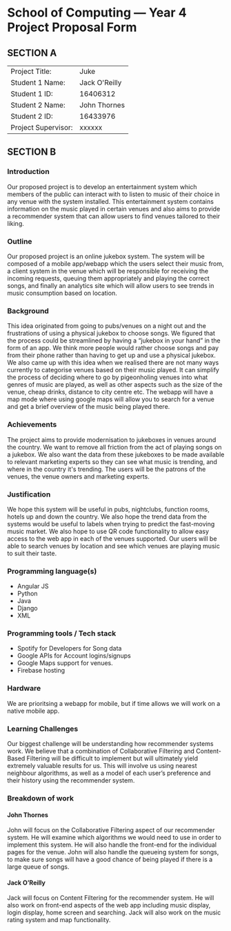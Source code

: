 # School of Computing &mdash; Year 4 Project Proposal Form

## SECTION A

|                     |                   |
|---------------------|-------------------|
|Project Title:       | Juke    |
|Student 1 Name:      | Jack O'Reilly     |
|Student 1 ID:        | 16406312          |
|Student 2 Name:      | John Thornes      |
|Student 2 ID:        | 16433976          |
|Project Supervisor:  | xxxxxx            |

## SECTION B
### Introduction

Our proposed project is to develop an entertainment system which members of the public can interact with to listen to music of their choice in any venue with the system installed. This entertainment system contains information on the music played in certain venues and also aims to provide a recommender system that can allow users to find venues tailored to their liking.

### Outline

Our proposed project is an online jukebox system. The system will be composed of a mobile app/webapp which the users select their music from, a client system in the venue which will be responsible for receiving the incoming requests, queuing them appropriately and playing the correct songs, and finally an analytics site which will allow users to see trends in music consumption based on location.

### Background

This idea originated from going to pubs/venues on a night out and the frustrations of using a physical jukebox to choose songs. 
We figured that the process could be streamlined by having a “jukebox in your hand” in the form of an app. We think more people would rather choose songs and pay from their phone rather than having to get up and use a physical jukebox.
We also came up with this idea when we realised there are not many ways currently to categorise venues based on their music played. It can simplify the process of deciding where to go by pigeonholing venues into what genres of music are played, as well as other aspects such as the size of the venue, cheap drinks, distance to city centre etc. The webapp will have a map mode where using google maps will allow you to search for a venue and get a brief overview of the music being played there.


### Achievements

The project aims to provide modernisation to jukeboxes in venues around the country. We want to remove all friction from the act of playing songs on a jukebox. We also want the data from these jukeboxes to be made available to relevant marketing experts so they can see what music is trending, and where in the country it's trending. The users will be the patrons of the venues, the venue owners and marketing experts.

### Justification

We hope this system will be useful in pubs, nightclubs, function rooms, hotels up and down the country. We also hope the trend data from the systems would be useful to labels when trying to predict the fast-moving music market. We also hope to use QR code functionality to allow easy access to the web app in each of the venues supported. Our users will be able to search venues by location and see which venues are playing music to suit their taste.

### Programming language(s)

* Angular JS
* Python
* Java
* Django
* XML


### Programming tools / Tech stack

* Spotify for Developers for Song data
* Google APIs for Account logins/signups
* Google Maps support for venues.
* Firebase hosting


### Hardware

We are prioritsing a webapp for mobile, but if time allows we will work on a native mobile app.

### Learning Challenges

Our biggest challenge will be understanding how recommender systems work. We believe that a combination of Collaborative Filtering and Content-Based Filtering will be difficult to implement but will ultimately yield extremely valuable results for us. This will involve us using nearest neighbour algorithms, as well as a model of each user’s preference and their history using the recommender system.

### Breakdown of work

#### John Thornes
John will focus on the Collaborative Filtering aspect of our recommender system. He will examine which algorithms we would need to use in order to implement this system. He will also handle the front-end for the individual pages for the venue. John will also handle the queueing system for songs, to make sure songs will have a good chance of being played if there is a large queue of songs.

#### Jack O’Reilly
Jack will focus on Content Filtering for the recommender system. He will also work on front-end aspects of the web app including music display, login display, home screen and searching. Jack will also work on the music rating system and map functionality.


